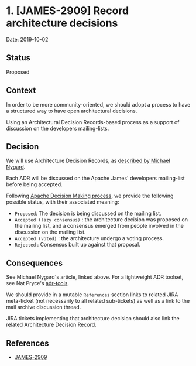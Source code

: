 # 1. [JAMES-2909] Record architecture decisions

Date: 2019-10-02

## Status

Proposed

## Context

In order to be more community-oriented, we should adopt a process to have a structured way to have open architectural decisions.

Using an Architectural Decision Records-based process as a support of discussion on the developers mailing-lists.

## Decision

We will use Architecture Decision Records, as [described by Michael Nygard](https://web.archive.org/web/20190824074401/http://thinkrelevance.com/blog/2011/11/15/documenting-architecture-decisions).

Each ADR will be discussed on the Apache James' developers mailing-list before being accepted.

Following [Apache Decision Making process](https://community.apache.org/committers/decisionMaking.html), we provide the following possible status, with their associated meaning:
 - `Proposed`: The decision is being discussed on the mailing list.
 - `Accepted (lazy consensus)` : the architecture decision was proposed on the mailing list, and a consensus emerged from people involved in the discussion on the mailing list.
 - `Accepted (voted)` : the architecture undergo a voting process.
 - `Rejected` : Consensus built up against that proposal.


## Consequences

See Michael Nygard's article, linked above. For a lightweight ADR toolset, see Nat Pryce's [adr-tools](https://github.com/npryce/adr-tools).

We should provide in a mutable `References` section links to related JIRA meta-ticket (not necessarily to all related sub-tickets) as well as a link to the mail archive discussion thread.

JIRA tickets implementing that architecture decision should also link the related Architecture Decision Record.

## References

 * [JAMES-2909](https://jira.apache.org/jira/browse/JAMES-2909)
